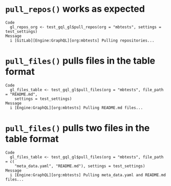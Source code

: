 # `pull_repos()` works as expected

    Code
      gl_repos_org <- test_gql_gl$pull_repos(org = "mbtests", settings = test_settings)
    Message
      i [GitLab][Engine:GraphQL][org:mbtests] Pulling repositories...

# `pull_files()` pulls files in the table format

    Code
      gl_files_table <- test_gql_gl$pull_files(org = "mbtests", file_path = "README.md",
        settings = test_settings)
    Message
      i [Engine:GraphQL][org:mbtests] Pulling README.md files...

# `pull_files()` pulls two files in the table format

    Code
      gl_files_table <- test_gql_gl$pull_files(org = "mbtests", file_path = c(
        "meta_data.yaml", "README.md"), settings = test_settings)
    Message
      i [Engine:GraphQL][org:mbtests] Pulling meta_data.yaml and README.md files...

